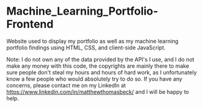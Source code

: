# Machine_Learning_Portfolio-Frontend
Website used to display my portfolio as well as my machine learning portfolio findings using HTML, CSS, and client-side JavaScript.

Note: I do not own any of the data provided by the API's I use, and I do not make any money with this code, the copyrights are mainly there to make sure people don't steal my hours and hours of hard work, as I unfortunately know a few people who would absolutely try to do so. If you have any concerns, please contact me on my LinkedIn at https://www.linkedin.com/in/matthewthomasbeck/ and I will be happy to help.

